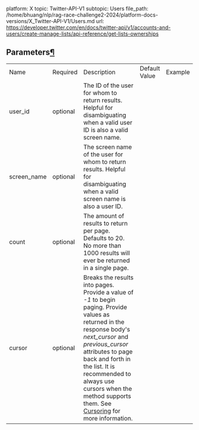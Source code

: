 platform: X
topic: Twitter-API-V1
subtopic: Users
file_path: /home/bhuang/nlp/rag-race-challenge2-2024/platform-docs-versions/X_Twitter-API-V1/Users.md
url: https://developer.twitter.com/en/docs/twitter-api/v1/accounts-and-users/create-manage-lists/api-reference/get-lists-ownerships


## Parameters[¶](#parameters "Permalink to this headline")

|     |     |     |     |     |
| --- | --- | --- | --- | --- |
| Name | Required | Description | Default Value | Example |
| user\_id | optional | The ID of the user for whom to return results. Helpful for disambiguating when a valid user ID is also a valid screen name. |     |     |
| screen\_name | optional | The screen name of the user for whom to return results. Helpful for disambiguating when a valid screen name is also a user ID. |     |     |
| count | optional | The amount of results to return per page. Defaults to 20. No more than 1000 results will ever be returned in a single page. |     |     |
| cursor | optional | Breaks the results into pages. Provide a value of _\-1_ to begin paging. Provide values as returned in the response body's _next\_cursor_ and _previous\_cursor_ attributes to page back and forth in the list. It is recommended to always use cursors when the method supports them. See [Cursoring](https://developer.twitter.com/en/docs/basics/cursoring) for more information. |     |     |